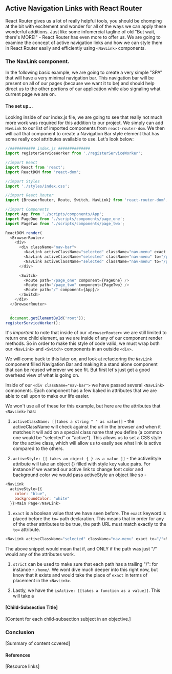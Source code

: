 ## Active Navigation Links with React Router
React Router gives us a lot of really helpful tools, you should be chomping at the bit with excitement and wonder for all of the ways we can apply these wonderful additions. Just like some infomercial tagline of old "But wait, there's MORE!" - React Router has even more to offer us. We are going to examine the concept of active navigation links and how we can style them in React Router easily and efficiently using `<NavLink>` components.

### The NavLink component.
In the following basic example, we are going to create a very simple "SPA" that will have a very minimal navigation bar. This navigation bar will be present on all of our pages (because we want it to be) and should help direct us to the other portions of our application while also signaling what current page we are on.

#### The set up...
Looking inside of our index.js file, we are going to see that really not much more work was required for this addition to our project. We simply can add `NavLink` to our list of imported components from `react-router-dom`. We then will call that component to create a Navigation Bar style element that has some really cool attributes available to use. Let's look below:

```js
//########### index.js ##############
import registerServiceWorker from './registerServiceWorker';

//import React
import React from 'react';
import ReactDOM from 'react-dom';

//import Styles
import './styles/index.css';

//import React Router
import {BrowserRouter, Route, Switch, NavLink} from 'react-router-dom';

//import Components
import App from './scripts/components/App';
import PageOne from './scripts/components/page_one';
import PageTwo from './scripts/components/page_two';

ReactDOM.render(
  <BrowserRouter>
    <div>
      <div className="nav-bar">
        <NavLink activeClassName="selected" className="nav-menu" exact to="/">Main</NavLink>
        <NavLink activeClassName="selected" className="nav-menu" to="/page_one">One</NavLink>
        <NavLink activeClassName="selected" className="nav-menu" to="/page_two">Two</NavLink>
      </div>

      <Switch>
        <Route path="/page_one" component={PageOne} />
        <Route path="/page_two" component={PageTwo} />
        <Route path="/" component={App}/>
      </Switch>
    </div>
  </BrowserRouter>

  ,
  document.getElementById('root'));
registerServiceWorker();
```

It's *important* to note that inside of our `<BrowserRouter>` we are still limited to return one child element, as we are inside of any of our component render methods. So in order to make this style of code valid, we must wrap both our `<NavLink>` and `<Switch>` components in an outside `<div>`.

We will come back to this later on, and look at refactoring the `NavLink` component filled Navigation Bar and making it a stand alone component that can be reused wherever we see fit. But first let's just get a good overhead view of what is going on.

Inside of our `<div className="nav-bar">` we have passed several `<NavLink>` components. Each <NavLink> component has a few baked in attributes that we are able to call upon to make our life easier.

We won't use all of these for this example, but here are the attributes that `<NavLink>` has:
1. `activeClassName: [[takes a string " " as value]]` - the activeClassName will check against the url in the browser and when it matches it will add on a special class name that you define (a common one would be "selected" or "active"). This allows us to set a CSS style for the active class, which will allow us to easily see what link is active compared to the others.

1. `activeStyle: [[ takes an object { } as a value ]]` - the activeStyle attribute will take an object {} filled with style key value pairs. For instance if we wanted our active link to change font color and background color we would pass activeStyle an object like so -

```js
<NavLink
  activeStyle={{
    color: "blue",
    backgroundColor: "white"
  }}>Main Page</NavLink>
```
1. `exact` is a boolean value that we have seen before. The `exact` keyword is placed before the `to=` path declaration. This means that in order for any of the other attributes to be true, the path URL must match exactly to the `to=` attribute.


```js
<NavLink activeClassName="selected" className="nav-menu" exact to="/">Main</NavLink>
```

The above snippet would mean that if, and ONLY if the path was just "/" would any of the attributes work.

1. `strict` can be used to make sure that each path has a trailing "/": for instance - `/home/`. We wont dive much deeper into this right now, but know that it exists and would take the place of `exact` in terms of placement in the `<NavLink>`.

1. Lastly, we have the `isActive: [[takes a function as a value]]`. This will take a 

#### [Child-Subsection Title]
[Content for each child-subsection subject in an objective.]
### Conclusion
[Summary of content covered]
#### References
[Resource links]
